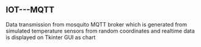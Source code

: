 ## IOT---MQTT
Data transmission from mosquito MQTT broker which is generated from simulated temperature sensors from random coordinates and realtime data is displayed on Tkinter GUI as chart
